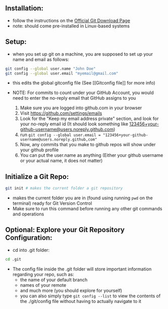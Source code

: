 
## Installation:
- follow the instructions on the [Official Git Download Page](https://git-scm.com/downloads)
- note: should come pre-installed in Linux-based systems

## Setup:
- when you set up git on a machine, you are supposed to set up your name and email as follows:
```bash
git config --global user.name "John Doe"
git config --global user.email "myemail@gmail.com"
```
- this edits the global gitconfig file (See [[Gitconfig file]] for more info)

- NOTE: For commits to count under your GitHub Account, you would need to enter the no-reply email that GitHub assigns to you
	1. Make sure you are logged into github.com in your browser
	2. Visit https://github.com/settings/emails
	3. Look for the "Keep my email address private" section, and look for your no-reply email id (It should look something like 123456+your-github-username@users.noreply.github.com)
	4. run `git config --global user.email = "123456+your-github-username@users.noreply.github,com"`
	5. Now, any commits that you make to github repos will show under your github profile
	6. You can put the user.name as anything (Either your github username or your actual name, it does not matter)

## Initialize a Git Repo:
```bash
git init # makes the current folder a git repository
```
- makes the current folder you are in (found using running `pwd` on the terminal) ready for Git Version Control
- Make sure to run this command before running any other git commands and operations

## Optional: Explore your Git Repository Configuration:
- cd into .git folder:
```bash
cd .git
```
- The config file inside the .git folder will store important information regarding your repo, such as:
	- the name of your default branch
	- names of your remote
	- and much more (you should explore for yourself)
	- you can also simply type `git config --list` to view the contents of the ./git/config file without having to actually navigate to it

